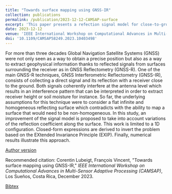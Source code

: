 ```yaml
---
title: "Towards surface mapping using GNSS-IR"
collection: publications
permalink: /publication/2023-12-12-CAMSAP-surface
excerpt: 'This paper presents a refection signal model for close-to-ground GNSS-IR scenarios. This model allows to map reflection coefficients of the reflecting surface.'
date: 2023-12-12
venue: 'IEEE International Workshop on Computational Advances in Multi-Sensor Adaptive Processing (CAMSAP)'
doi: '10.1109/CAMSAP58249.2023.10403498'
---
```

For more than three decades Global Navigation Satellite Systems (GNSS) were not only seen as a way to obtain a precise position but also as a way to extract geophysical information thanks to reflected signals from surfaces surrounding the receiver as in GNSS Reflectometry (GNSS-R). One of the main GNSS-R techniques, GNSS Interferometric Reflectometry (GNSS-IR), consists of collecting a direct signal and its reflection with a receiver close to the ground. Both signals coherently interfere at the antenna level which results in an interference pattern that can be interpreted in order to extract receiver height or soil moisture for instance. So far, the underlying assumptions for this technique were to consider a flat infinite and homogeneous reflecting surface which contradicts with the ability to map a surface that would need to be non-homogeneous. In this study, an improvement of the signal model is proposed to take into account variations of the reflection coefficient along the surface. This work is limited to a 1D configuration. Closed-form expressions are derived to invert the problem based on the EXtended Invariance Principle (EXIP). Finally, numerical results illustrate this approach.

[Author version](http://clubeigt.github.io/files/2023_CAMSAP_surface.pdf)

Recommended citation: Corentin Lubeigt, François Vincent, &quot;Towards surface mapping using GNSS-IR,&quot; <i>IEEE International Workshop on Computational Advances in Multi-Sensor Adaptive Processing (CAMSAP)</i>, Los Sueños, Costa Rica, December 2023.

[Bibtex](http://clubeigt.github.io/files/2023_CAMSAP_surface_bib.bib)